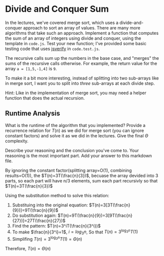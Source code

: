 # Divide and Conquer Sum

In the lectures, we've covered merge sort, which uses a divide-and-conquer
approach to sort an array of values. There are many more algorithms that take
such an approach. Implement a function that computes the sum of an array of
integers using divide and conquer, using the template in `code.js`. Test your
new function; I've provided some basic testing code that uses
[jsverify](https://jsverify.github.io/) in `code.test.js`.

The recursive calls sum up the numbers in the base case, and "merges" the sums
of the recursive calls otherwise. For example, the return value for the array `a
= [1,5,-1,4]` is `9`.

To make it a bit more interesting, instead of splitting into two sub-arrays like
in merge sort, I want you to split into *three* sub-arrays at each divide step.

Hint: Like in the implementation of merge sort, you may need a helper function
that does the actual recursion.

## Runtime Analysis

What is the runtime of the algorithm that you implemented? Provide a recurrence
relation for $T(n)$ as we did for merge sort (you can ignore constant factors)
and solve it as we did in the lectures. Give the final $\Theta$ complexity.

Describe your reasoning and the conclusion you've come to. Your reasoning is the
most important part. Add your answer to this markdown file.

By ignoring the constant factor(splitting array=O(1), combining results=O(1)), the $T(n)=3T(\frac{n}{3})$, becuase the array devided into
3 parts, so each part will have n/3 elements, sum each part recursivly so that
$T(n)=3T(\frac{n}{3})$

Using the substitution method to solve this relation:
1. Substituing into the original equation: $T(n)=3[3T(\frac{n}{9})]=9T(\frac{n}{9})$
2. Do substitution again: $T(n)=9T(\frac{n}{9})=3[9T(\frac{n}{27})]=27T(\frac{n}{27})$
3. Find the pattern: $T(n)=3^iT(\frac{n}{3^i})$
4. To make $\frac{n}{3^i}=1$, $i=log_3n$, So that $T(n)=3^{\log_3n}T(1)$
5. Simplifing $T(n)=3^{\log_3n}T(1)=\Theta(n)$

Therefore, $T(n)=\Theta(n)$